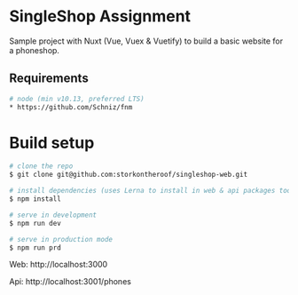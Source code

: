 # SingleShop Assignment
Sample project with Nuxt (Vue, Vuex & Vuetify) to build a basic website for a phoneshop.

## Requirements
```bash
# node (min v10.13, preferred LTS)
* https://github.com/Schniz/fnm
```
# Build setup 
```bash
# clone the repo
$ git clone git@github.com:storkontheroof/singleshop-web.git

# install dependencies (uses Lerna to install in web & api packages too)
$ npm install

# serve in development 
$ npm run dev

# serve in production mode 
$ npm run prd
```

Web: http://localhost:3000

Api: http://localhost:3001/phones

